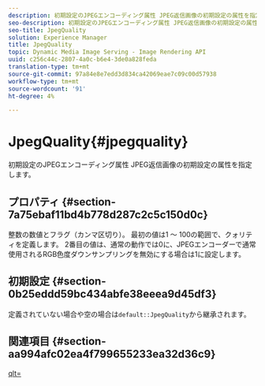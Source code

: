 ```yaml
---
description: 初期設定のJPEGエンコーディング属性 JPEG返信画像の初期設定の属性を指定します。
seo-description: 初期設定のJPEGエンコーディング属性 JPEG返信画像の初期設定の属性を指定します。
seo-title: JpegQuality
solution: Experience Manager
title: JpegQuality
topic: Dynamic Media Image Serving - Image Rendering API
uuid: c256c44c-2807-4a0c-b6e4-3de0a828feda
translation-type: tm+mt
source-git-commit: 97a84e8e7edd3d834ca42069eae7c09c00d57938
workflow-type: tm+mt
source-wordcount: '91'
ht-degree: 4%

---
```



# JpegQuality{#jpegquality}

初期設定のJPEGエンコーディング属性 JPEG返信画像の初期設定の属性を指定します。

## プロパティ {#section-7a75ebaf11bd4b778d287c2c5c150d0c}

整数の数値とフラグ（カンマ区切り）。 最初の値は1 ～ 100の範囲で、クォリティを定義します。 2番目の値は、通常の動作では0に、JPEGエンコーダーで通常使用されるRGB色度ダウンサンプリングを無効にする場合は1に設定します。

## 初期設定 {#section-0b25eddd59bc434abfe38eeea9d45df3}

定義されていない場合や空の場合は`default::JpegQuality`から継承されます。

## 関連項目 {#section-aa994afc02ea4f799655233ea32d36c9}

[qlt=](../../../../../is-api/http-ref/image-serving-api-ref/c-http-protocol-reference/c-command-reference/r-is-http-qlt.md#reference-f69ed0758c784b0385d979820546d352)

